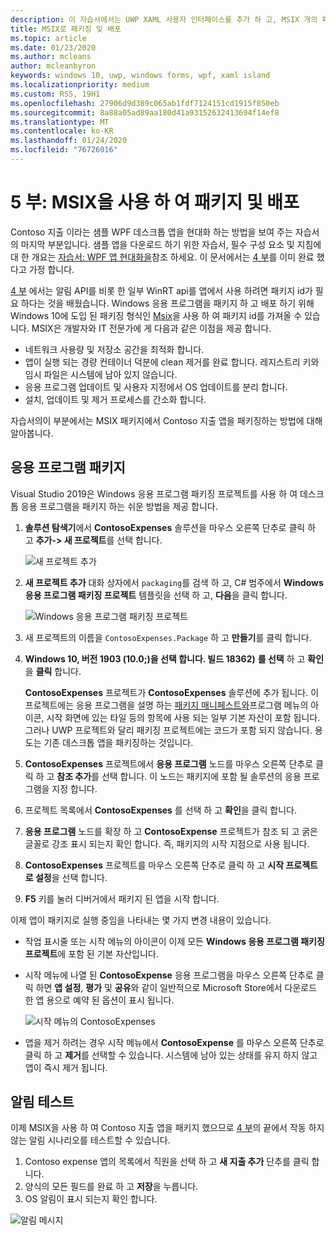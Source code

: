 ```yaml
---
description: 이 자습서에서는 UWP XAML 사용자 인터페이스를 추가 하 고, MSIX 개의 패키지를 만들고, 기타 최신 구성 요소를 WPF 앱에 통합 하는 방법을 보여 줍니다.
title: MSIX로 패키징 및 배포
ms.topic: article
ms.date: 01/23/2020
ms.author: mcleans
author: mcleanbyron
keywords: windows 10, uwp, windows forms, wpf, xaml island
ms.localizationpriority: medium
ms.custom: RS5, 19H1
ms.openlocfilehash: 27906d9d389c065ab1fdf7124151cd1915f850eb
ms.sourcegitcommit: 8a88a05ad89aa180d41a93152632413694f14ef8
ms.translationtype: MT
ms.contentlocale: ko-KR
ms.lasthandoff: 01/24/2020
ms.locfileid: "76726016"
---
```

# <a name="part-5-package-and-deploy-with-msix"></a>5 부: MSIX을 사용 하 여 패키지 및 배포

Contoso 지출 이라는 샘플 WPF 데스크톱 앱을 현대화 하는 방법을 보여 주는 자습서의 마지막 부분입니다. 샘플 앱을 다운로드 하기 위한 자습서, 필수 구성 요소 및 지침에 대 한 개요는 [자습서: WPF 앱 현대화을](modernize-wpf-tutorial.md)참조 하세요. 이 문서에서는 [4 부](modernize-wpf-tutorial-4.md)를 이미 완료 했다고 가정 합니다.

[4 부](modernize-wpf-tutorial-4.md) 에서는 알림 API를 비롯 한 일부 WinRT api를 앱에서 사용 하려면 패키지 id가 필요 하다는 것을 배웠습니다. Windows 응용 프로그램을 패키지 하 고 배포 하기 위해 Windows 10에 도입 된 패키징 형식인 [Msix](https://docs.microsoft.com/windows/msix)을 사용 하 여 패키지 id를 가져올 수 있습니다. MSIX은 개발자와 IT 전문가에 게 다음과 같은 이점을 제공 합니다.

- 네트워크 사용량 및 저장소 공간을 최적화 합니다.
- 앱이 실행 되는 경량 컨테이너 덕분에 clean 제거를 완료 합니다. 레지스트리 키와 임시 파일은 시스템에 남아 있지 않습니다.
- 응용 프로그램 업데이트 및 사용자 지정에서 OS 업데이트를 분리 합니다.
- 설치, 업데이트 및 제거 프로세스를 간소화 합니다.

자습서의이 부분에서는 MSIX 패키지에서 Contoso 지출 앱을 패키징하는 방법에 대해 알아봅니다.

## <a name="package-the-application"></a>응용 프로그램 패키지

Visual Studio 2019은 Windows 응용 프로그램 패키징 프로젝트를 사용 하 여 데스크톱 응용 프로그램을 패키지 하는 쉬운 방법을 제공 합니다. 

1. **솔루션 탐색기**에서 **ContosoExpenses** 솔루션을 마우스 오른쪽 단추로 클릭 하 고 **추가-> 새 프로젝트**를 선택 합니다.

    ![새 프로젝트 추가](images/wpf-modernize-tutorial/AddNewProject.png)

3. **새 프로젝트 추가** 대화 상자에서 `packaging`를 검색 하 고, C# 범주에서 **Windows 응용 프로그램 패키징 프로젝트** 템플릿을 선택 하 고, **다음**을 클릭 합니다.

    ![Windows 응용 프로그램 패키징 프로젝트](images/wpf-modernize-tutorial/WAP.png)

4. 새 프로젝트의 이름을 `ContosoExpenses.Package` 하 고 **만들기**를 클릭 합니다.

5. **Windows 10, 버전 1903 (10.0;)을 선택 합니다. 빌드 18362)** **를 선택** 하 고 **확인**을 **클릭** 합니다.

    **ContosoExpenses** 프로젝트가 **ContosoExpenses** 솔루션에 추가 됩니다. 이 프로젝트에는 응용 프로그램을 설명 하는 [패키지 매니페스트와](https://docs.microsoft.com/uwp/schemas/appxpackage/uapmanifestschema/schema-root)프로그램 메뉴의 아이콘, 시작 화면에 있는 타일 등의 항목에 사용 되는 일부 기본 자산이 포함 됩니다. 그러나 UWP 프로젝트와 달리 패키징 프로젝트에는 코드가 포함 되지 않습니다. 용도는 기존 데스크톱 앱을 패키징하는 것입니다.

6. **ContosoExpenses** 프로젝트에서 **응용 프로그램** 노드를 마우스 오른쪽 단추로 클릭 하 고 **참조 추가**를 선택 합니다. 이 노드는 패키지에 포함 될 솔루션의 응용 프로그램을 지정 합니다.

6. 프로젝트 목록에서 **ContosoExpenses** 를 선택 하 고 **확인**을 클릭 합니다.

7. **응용 프로그램** 노드를 확장 하 고 **ContosoExpense** 프로젝트가 참조 되 고 굵은 글꼴로 강조 표시 되는지 확인 합니다. 즉, 패키지의 시작 지점으로 사용 됩니다.

8. **ContosoExpenses** 프로젝트를 마우스 오른쪽 단추로 클릭 하 고 **시작 프로젝트로 설정**을 선택 합니다.

9. **F5** 키를 눌러 디버거에서 패키지 된 앱을 시작 합니다.

이제 앱이 패키지로 실행 중임을 나타내는 몇 가지 변경 내용이 있습니다.

- 작업 표시줄 또는 시작 메뉴의 아이콘이 이제 모든 **Windows 응용 프로그램 패키징 프로젝트**에 포함 된 기본 자산입니다.
- 시작 메뉴에 나열 된 **ContosoExpense** 응용 프로그램을 마우스 오른쪽 단추로 클릭 하면 **앱 설정**, **평가** 및 **공유**와 같이 일반적으로 Microsoft Store에서 다운로드 한 앱 용으로 예약 된 옵션이 표시 됩니다.

    ![시작 메뉴의 ContosoExpenses](images/wpf-modernize-tutorial/StartMenu.png)

- 앱을 제거 하려는 경우 시작 메뉴에서 **ContosoExpense** 를 마우스 오른쪽 단추로 클릭 하 고 **제거**를 선택할 수 있습니다. 시스템에 남아 있는 상태를 유지 하지 않고 앱이 즉시 제거 됩니다.

## <a name="test-the-notification"></a>알림 테스트

이제 MSIX을 사용 하 여 Contoso 지출 앱을 패키지 했으므로 [4 부](modernize-wpf-tutorial-4.md)의 끝에서 작동 하지 않는 알림 시나리오를 테스트할 수 있습니다.

1. Contoso expense 앱의 목록에서 직원을 선택 하 고 **새 지출 추가** 단추를 클릭 합니다.
2. 양식의 모든 필드를 완료 하 고 **저장**을 누릅니다.
3. OS 알림이 표시 되는지 확인 합니다.

![알림 메시지](images/wpf-modernize-tutorial/ToastNotification.png)
